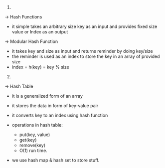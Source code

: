 1.
-> Hash Functions
- it simple takes an arbitrary size key as an input and provides fixed size value or Index as an output

-> Modular Hash Function
- it takes key and size as input and returns reminder by doing key/size
- the reminder is used as an index to store the key in an array of provided size
- index = h(key) = key % size

2.
-> Hash Table
- it is a generalized form of an array
- it stores the data in form of key-value pair
- it converts key to an index using hash function

- operations in hash table:
    - put(key, value)
    - get(key)
    - remove(key)
    - O(1) run time.

- we use hash map & hash set to store stuff.